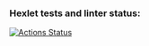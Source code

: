 ### Hexlet tests and linter status:
[![Actions Status](https://github.com/ValeriyOrlov/layout-designer-project-lvl1/workflows/hexlet-check/badge.svg)](https://github.com/ValeriyOrlov/layout-designer-project-lvl1/actions)
